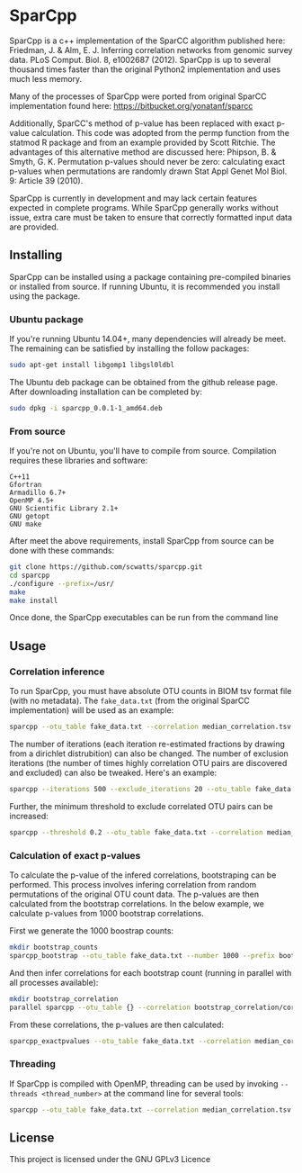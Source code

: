 # SparCpp
SparCpp is a c++ implementation of the SparCC algorithm published here: Friedman, J. & Alm, E. J. Inferring correlation networks from genomic survey data. PLoS Comput. Biol. 8, e1002687 (2012). SparCpp is up to several thousand times faster than the original Python2 implementation and uses much less memory.

Many of the processes of SparCpp were ported from original SparCC implementation found here: https://bitbucket.org/yonatanf/sparcc

Additionally, SparCC's method of p-value has been replaced with exact p-value calculation. This code was adopted from the permp function from the statmod R package and from an example provided by Scott Ritchie. The advantages of this alternative method are discussed here: Phipson, B. & Smyth, G. K. Permutation p-values should never be zero: calculating exact p-values when permutations are randomly drawn Stat Appl Genet Mol Biol. 9: Article 39 (2010).

SparCpp is currently in development and may lack certain features expected in complete programs. While SparCpp generally works without issue, extra care must be taken to ensure that correctly formatted input data are provided.


## Installing
SparCpp can be installed using a package containing pre-compiled binaries or installed from source. If running Ubuntu, it is recommended you install using the package.


### Ubuntu package
If you're running Ubuntu 14.04+, many dependencies will already be meet. The remaining can be satisfied by installing the follow packages:
```bash
sudo apt-get install libgomp1 libgsl0ldbl
```

The Ubuntu deb package can be obtained from the github release page. After downloading installation can be completed by:
```bash
sudo dpkg -i sparcpp_0.0.1-1_amd64.deb
```


### From source
If you're not on Ubuntu, you'll have to compile from source. Compilation requires these libraries and software:
```
C++11
Gfortran
Armadillo 6.7+
OpenMP 4.5+
GNU Scientific Library 2.1+
GNU getopt
GNU make
```

After meet the above requirements, install SparCpp from source can be done with these commands:
```bash
git clone https://github.com/scwatts/sparcpp.git
cd sparcpp
./configure --prefix=/usr/
make
make install
```
Once done, the SparCpp executables can be run from the command line


## Usage
### Correlation inference
To run SparCpp, you must have absolute OTU counts in BIOM tsv format file (with no metadata). The `fake_data.txt` (from the original SparCC implementation) will be used as an example:

```bash
sparcpp --otu_table fake_data.txt --correlation median_correlation.tsv --covariance median_covariance.tsv
```

The number of iterations (each iteration re-estimated fractions by drawing from a dirichlet distrubition) can also be changed. The number of exclusion iterations (the number of times highly correlation OTU pairs are discovered and excluded) can also be tweaked. Here's an example:

```bash
sparcpp --iterations 500 --exclude_iterations 20 --otu_table fake_data.txt --correlation median_correlation.tsv --covariance median_covariance.tsv
```

Further, the minimum threshold to exclude correlated OTU pairs can be increased:
```bash
sparcpp --threshold 0.2 --otu_table fake_data.txt --correlation median_correlation.tsv --covariance median_covariance.tsv
```


### Calculation of exact p-values
To calculate the p-value of the infered correlations, bootstraping can be performed. This process involves infering correlation from random permutations of the original OTU count data. The p-values are then calculated from the bootstrap correlations. In the below example, we calculate p-values from 1000 bootstrap correlations.


First we generate the 1000 boostrap counts:

```bash
mkdir bootstrap_counts
sparcpp_bootstrap --otu_table fake_data.txt --number 1000 --prefix bootstrap_counts/fake_data
```

And then infer correlations for each bootstrap count (running in parallel with all processes available):

```bash
mkdir bootstrap_correlation
parallel sparcpp --otu_table {} --correlation bootstrap_correlation/cor_{/} --covariance bootstrap_correlation/cov_{/} -i 5 ::: bootstrap_counts/*
```

From these correlations, the p-values are then calculated:
```bash
sparcpp_exactpvalues --otu_table fake_data.txt --correlation median_correlation.tsv --prefix bootstrap_correlation/cor_fake_data_ --permutations 1000 --outfile pvalues.tsv
```


### Threading
If SparCpp is compiled with OpenMP, threading can be used by invoking `--threads <thread_number>` at the command line for several tools:
```bash
sparcpp --otu_table fake_data.txt --correlation median_correlation.tsv --covariance median_covariance.tsv --iterations 10000 --threads 32
```


## License
This project is licensed under the GNU GPLv3 Licence
